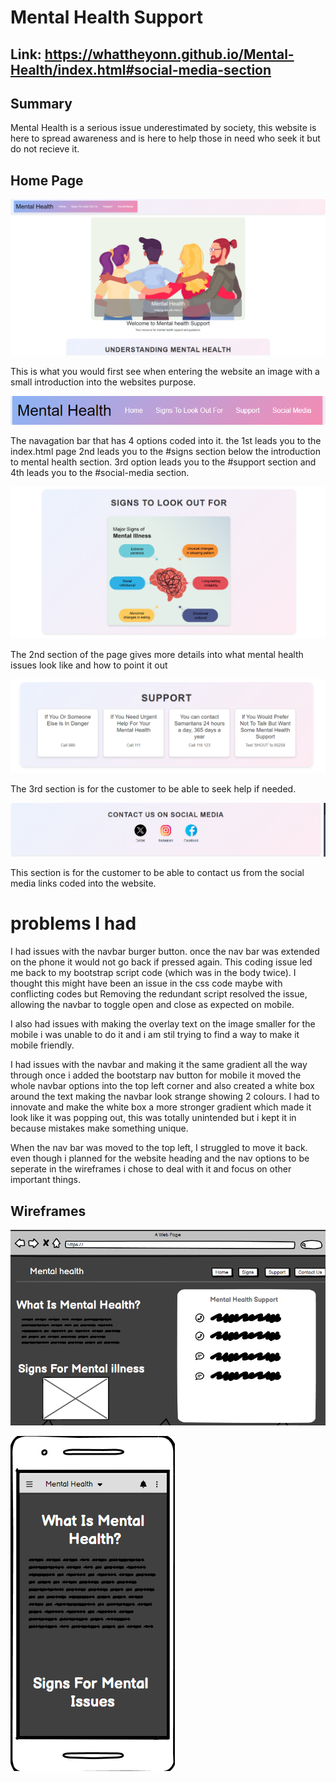 # Mental Health Support

## Link: https://whattheyonn.github.io/Mental-Health/index.html#social-media-section

## Summary 

Mental Health is a serious issue underestimated by society, this website is here to spread awareness and is here to help those in need who seek it but do not recieve it.

## Home Page

![Home Page](/readmeimages/homepage.png)

This is what you would first see when entering the website an image with a small introduction into the websites purpose.

![Navbar](/readmeimages/navbar.png)


The navagation bar that has 4 options coded into it. the 1st leads you to the index.html page 2nd leads you to the #signs section below the introduction to mental health section. 3rd option leads you to the #support section and 4th leads you to the #social-media section.


![signs](/readmeimages/op1.png)

The 2nd section of the page gives more details into what mental health issues look like and how to point it out

![support](/readmeimages/op2.png)

The 3rd section is for the customer to be able to seek help if needed.

![social media](/readmeimages/op3.png) 

This section is for the customer to be able to contact us from the social media links coded into the website.


# problems I had

I had issues with the navbar burger button. once the nav bar was extended on the phone it would not go back if pressed again. This coding issue led me back to my bootstrap script code (which was in the body twice). I thought this might have been an issue in the css code maybe with conflicting codes but Removing the redundant script resolved the issue, allowing the navbar to toggle open and close as expected on mobile.

I also had issues with making the overlay text on the image smaller for the mobile i was unable to do it and i am stil trying to find a way to make it mobile friendly.

I had issues with the navbar and making it the same gradient all the way through once i added the bootstarp nav button for mobile it moved the whole navbar options into the top left corner and also created a white box around the text making the navbar look strange showing 2 colours. I had to innovate and make the white box a more stronger gradient which made it look like it was popping out, this was totally unintended but i kept it in because mistakes make something unique.

When the nav bar was moved to the top left, I struggled to move it back. even though i planned for the website heading and the nav options to be seperate in the wireframes i chose to deal with it and focus on other important things.



## Wireframes

![Desktop Wireframes](/readmeimages/Websitewirframes.png)

![Mobile Wireframes](/readmeimages/mobilewireframes.png)